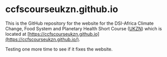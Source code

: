 # ccfscourseukzn.github.io

This is the GitHub repository for the website for the DSI-Africa Climate Change, Food System and Planetary Health Short Course ([UKZN](https://ukzn.ac.za)) which is located at [https://ccfscourseukzn.github.io](https://ccfscourseukzn.github.io/).

Testing one more time to see if it fixes the website.
